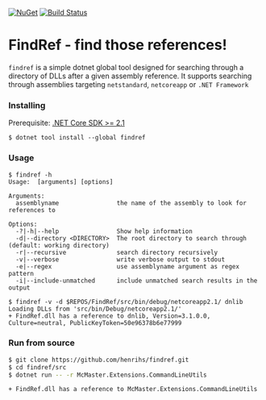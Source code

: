 [![NuGet](https://img.shields.io/nuget/vpre/FindRef.svg)](https://www.nuget.org/packages/FindRef)
[![Build Status](https://dev.azure.com/hhe0094/FindRef/_apis/build/status/henrihs.findref.ci?branchName=master)](https://dev.azure.com/hhe0094/FindRef/_build/latest?definitionId=1&branchName=master)

# FindRef - find those references!


`findref` is a simple dotnet global tool designed for searching through a directory of DLLs after a given assembly reference. It supports searching through assemblies targeting `netstandard`, `netcoreapp` or `.NET Framework`

### Installing

Prerequisite: [.NET Core SDK >= 2.1](https://dotnet.microsoft.com/download)

```
$ dotnet tool install --global findref
```

### Usage
```
$ findref -h
Usage:  [arguments] [options]

Arguments:
  assemblyname                the name of the assembly to look for references to

Options:
  -?|-h|--help                Show help information
  -d|--directory <DIRECTORY>  The root directory to search through (default: working directory)
  -r|--recursive              search directory recursively
  -v|--verbose                write verbose output to stdout
  -e|--regex                  use assemblyname argument as regex pattern
  -i|--include-unmatched      include unmatched search results in the output

$ findref -v -d $REPOS/FindRef/src/bin/debug/netcoreapp2.1/ dnlib
Loading DLLs from 'src/bin/Debug/netcoreapp2.1/'
+ FindRef.dll has a reference to dnlib, Version=3.1.0.0, Culture=neutral, PublicKeyToken=50e96378b6e77999
```

### Run from source
```sh
$ git clone https://github.com/henrihs/findref.git
$ cd findref/src
$ dotnet run -- -r McMaster.Extensions.CommandLineUtils

+ FindRef.dll has a reference to McMaster.Extensions.CommandLineUtils
```
